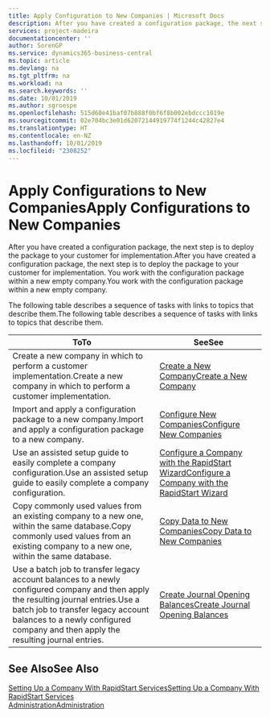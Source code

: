 ```yaml
---
title: Apply Configuration to New Companies | Microsoft Docs
description: After you have created a configuration package, the next step is to deploy the package to your customer for implementation. You use the configuration with a new empty company.
services: project-madeira
documentationcenter: ''
author: SorenGP
ms.service: dynamics365-business-central
ms.topic: article
ms.devlang: na
ms.tgt_pltfrm: na
ms.workload: na
ms.search.keywords: ''
ms.date: 10/01/2019
ms.author: sgroespe
ms.openlocfilehash: 515d60e41baf07b888f0bf6f8b002ebdccc1019e
ms.sourcegitcommit: 02e704bc3e01d62072144919774f1244c42827e4
ms.translationtype: HT
ms.contentlocale: en-NZ
ms.lasthandoff: 10/01/2019
ms.locfileid: "2308252"
---
```

# <a name="apply-configurations-to-new-companies"></a><span data-ttu-id="ad9ec-104">Apply Configurations to New Companies</span><span class="sxs-lookup"><span data-stu-id="ad9ec-104">Apply Configurations to New Companies</span></span>
<span data-ttu-id="ad9ec-105">After you have created a configuration package, the next step is to deploy the package to your customer for implementation.</span><span class="sxs-lookup"><span data-stu-id="ad9ec-105">After you have created a configuration package, the next step is to deploy the package to your customer for implementation.</span></span> <span data-ttu-id="ad9ec-106">You work with the configuration package within a new empty company.</span><span class="sxs-lookup"><span data-stu-id="ad9ec-106">You work with the configuration package within a new empty company.</span></span>  

 <span data-ttu-id="ad9ec-107">The following table describes a sequence of tasks with links to topics that describe them.</span><span class="sxs-lookup"><span data-stu-id="ad9ec-107">The following table describes a sequence of tasks with links to topics that describe them.</span></span>

|<span data-ttu-id="ad9ec-108">**To**</span><span class="sxs-lookup"><span data-stu-id="ad9ec-108">**To**</span></span>|<span data-ttu-id="ad9ec-109">**See**</span><span class="sxs-lookup"><span data-stu-id="ad9ec-109">**See**</span></span>|  
|------------|-------------|  
|<span data-ttu-id="ad9ec-110">Create a new company in which to perform a customer implementation.</span><span class="sxs-lookup"><span data-stu-id="ad9ec-110">Create a new company in which to perform a customer implementation.</span></span>|[<span data-ttu-id="ad9ec-111">Create a New Company</span><span class="sxs-lookup"><span data-stu-id="ad9ec-111">Create a New Company</span></span>](admin-how-to-create-a-new-company.md)|  
|<span data-ttu-id="ad9ec-112">Import and apply a configuration package to a new company.</span><span class="sxs-lookup"><span data-stu-id="ad9ec-112">Import and apply a configuration package to a new company.</span></span>|[<span data-ttu-id="ad9ec-113">Configure New Companies</span><span class="sxs-lookup"><span data-stu-id="ad9ec-113">Configure New Companies</span></span>](admin-how-to-configure-new-companies.md)|  
|<span data-ttu-id="ad9ec-114">Use an assisted setup guide to easily complete a company configuration.</span><span class="sxs-lookup"><span data-stu-id="ad9ec-114">Use an assisted setup guide to easily complete a company configuration.</span></span>|[<span data-ttu-id="ad9ec-115">Configure a Company with the RapidStart Wizard</span><span class="sxs-lookup"><span data-stu-id="ad9ec-115">Configure a Company with the RapidStart Wizard</span></span>](admin-how-to-configure-a-company-with-the-rapidstart-wizard.md)|
|<span data-ttu-id="ad9ec-116">Copy commonly used values from an existing company to a new one, within the same database.</span><span class="sxs-lookup"><span data-stu-id="ad9ec-116">Copy commonly used values from an existing company to a new one, within the same database.</span></span>|[<span data-ttu-id="ad9ec-117">Copy Data to New Companies</span><span class="sxs-lookup"><span data-stu-id="ad9ec-117">Copy Data to New Companies</span></span>](admin-how-to-copy-data-to-new-companies.md)|  
|<span data-ttu-id="ad9ec-118">Use a batch job to transfer legacy account balances to a newly configured company and then apply the resulting journal entries.</span><span class="sxs-lookup"><span data-stu-id="ad9ec-118">Use a batch job to transfer legacy account balances to a newly configured company and then apply the resulting journal entries.</span></span>|[<span data-ttu-id="ad9ec-119">Create Journal Opening Balances</span><span class="sxs-lookup"><span data-stu-id="ad9ec-119">Create Journal Opening Balances</span></span>](admin-how-to-create-journal-opening-balances.md)|  

## <a name="see-also"></a><span data-ttu-id="ad9ec-120">See Also</span><span class="sxs-lookup"><span data-stu-id="ad9ec-120">See Also</span></span>  
[<span data-ttu-id="ad9ec-121">Setting Up a Company With RapidStart Services</span><span class="sxs-lookup"><span data-stu-id="ad9ec-121">Setting Up a Company With RapidStart Services</span></span>](admin-set-up-a-company-with-rapidstart.md)  
[<span data-ttu-id="ad9ec-122">Administration</span><span class="sxs-lookup"><span data-stu-id="ad9ec-122">Administration</span></span>](admin-setup-and-administration.md)

